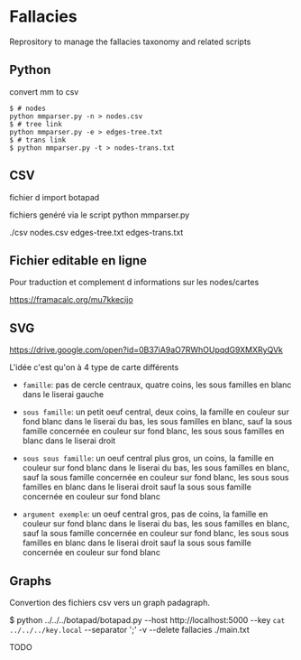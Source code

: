 # Fallacies
Reprository to manage the fallacies taxonomy and related scripts



## Python

convert mm to csv 

    $ # nodes
    python mmparser.py -n > nodes.csv
    $ # tree link
    python mmparser.py -e > edges-tree.txt
    $ # trans link
    $ python mmparser.py -t > nodes-trans.txt


## CSV 

fichier d import botapad



fichiers genéré via le script python mmparser.py

./csv 
  nodes.csv
  edges-tree.txt
  edges-trans.txt
  

## Fichier editable en ligne

Pour traduction et complement d informations sur les nodes/cartes 

https://framacalc.org/mu7kkecijo


## SVG

https://drive.google.com/open?id=0B37iA9aO7RWhOUpqdG9XMXRyQVk

L'idée c'est qu'on à 4 type de carte différents

* `famille`: pas de cercle centraux, quatre coins, les sous familles en blanc dans le liserai gauche

* `sous famille`: un petit oeuf central, deux coins, la famille en couleur sur fond blanc dans le liserai du bas, les sous familles en blanc, sauf la sous famille concernée en couleur sur fond blanc, les sous sous familles en blanc dans le liserai droit

* `sous sous famille`: un oeuf central plus gros, un coins, la famille en couleur sur fond blanc dans le liserai du bas, les sous familles en blanc, sauf la sous famille concernée en couleur sur fond blanc, les sous sous familles en blanc dans le liserai droit sauf la sous sous famille concernée en couleur sur fond blanc

* `argument exemple`: un oeuf central gros, pas de coins, la famille en couleur sur fond blanc dans le liserai du bas, les sous familles en blanc, sauf la sous famille concernée en couleur sur fond blanc, les sous sous familles en blanc dans le liserai droit sauf la sous sous famille concernée en couleur sur fond blanc


## Graphs

Convertion des fichiers csv vers un graph padagraph.

$ python ../../../botapad/botapad.py --host http://localhost:5000 --key `cat ../../../key.local` --separator ';' -v --delete  fallacies ./main.txt



TODO
